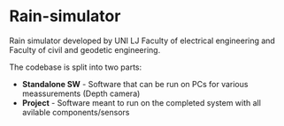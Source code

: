 # Rain-simulator

Rain simulator developed by UNI LJ Faculty of electrical engineering and Faculty of civil and geodetic engineering. 

The codebase is split into two parts:

- **Standalone SW** - Software that can be run on PCs for various meassurements (Depth camera)
- **Project** - Software meant to run on the completed system with all avilable components/sensors